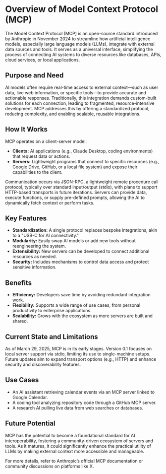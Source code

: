 # Overview of Model Context Protocol (MCP)

The Model Context Protocol (MCP) is an open-source standard introduced by Anthropic in November 2024 to streamline how artificial intelligence models, especially large language models (LLMs), integrate with external data sources and tools. It serves as a universal interface, simplifying the process of connecting AI systems to diverse resources like databases, APIs, cloud services, or local applications.

## Purpose and Need

AI models often require real-time access to external context—such as user data, live web information, or specific tools—to provide accurate and actionable responses. Traditionally, this integration demands custom-built solutions for each connection, leading to fragmented, resource-intensive development. MCP addresses this by offering a standardized protocol, reducing complexity, and enabling scalable, reusable integrations.

## How It Works

MCP operates on a client-server model:

- **Clients:** AI applications (e.g., Claude Desktop, coding environments) that request data or actions.
- **Servers:** Lightweight programs that connect to specific resources (e.g., Google Drive, GitHub, or a local file system) and expose their capabilities to the client.

Communication occurs via JSON-RPC, a lightweight remote procedure call protocol, typically over standard input/output (stdio), with plans to support HTTP-based transports in future iterations. Servers can provide data, execute functions, or supply pre-defined prompts, allowing the AI to dynamically fetch context or perform tasks.

## Key Features

- **Standardization:** A single protocol replaces bespoke integrations, akin to a "USB-C for AI connectivity."
- **Modularity:** Easily swap AI models or add new tools without reengineering the system.
- **Extensibility:** New servers can be developed to connect additional resources as needed.
- **Security:** Includes mechanisms to control data access and protect sensitive information.

## Benefits

- **Efficiency:** Developers save time by avoiding redundant integration work.
- **Flexibility:** Supports a wide range of use cases, from personal productivity to enterprise applications.
- **Scalability:** Grows with the ecosystem as more servers are built and shared.

## Current State and Limitations

As of March 29, 2025, MCP is in its early stages. Version 0.1 focuses on local server support via stdio, limiting its use to single-machine setups. Future updates aim to expand transport options (e.g., HTTP) and enhance security and discoverability features.

## Use Cases

- An AI assistant retrieving calendar events via an MCP server linked to Google Calendar.
- A coding tool analyzing repository code through a GitHub MCP server.
- A research AI pulling live data from web searches or databases.

## Future Potential

MCP has the potential to become a foundational standard for AI interoperability, fostering a community-driven ecosystem of servers and tools. As it matures, it could significantly enhance the practical utility of LLMs by making external context more accessible and manageable.

For more details, refer to Anthropic’s official MCP documentation or community discussions on platforms like X.
